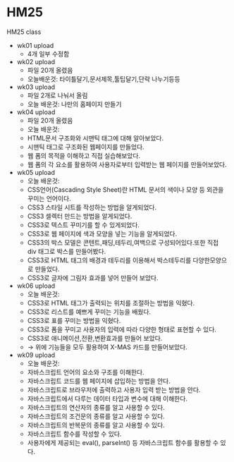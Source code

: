 # HM25
HM25 class

* wk01 upload
  * 4개 일부 수정함
* wk02 upload
  * 파일 20개 올렸음
  * 오늘배운것: 타이틀달기,문서제목,툴팁달기,단락 나누기등등
* wk03 upload
  * 파일 2개로 나눠서 올림
  * 오늘 배운것: 나만의 홈페이지 만들기
* wk04 upload
  * 파일 20개 올렸음
  * 오늘 배운것:
   * HTML문서 구조화와 시맨틱 태그에 대해 알아보았다.
   * 시맨틱 태그로 구조화된 웹페이지를 만들었다.
   * 웹 폼의 목적을 이해하고 직접 실습해보았다.
   * 웹 폼의 각 요소를 활용하여 사용자로부터 입력받는 웹 페이지를 만들어보았다.
* wk05 upload
  * 오늘 배운것:
   * CSS언어(Cascading Style Sheet)란 HTML 문서의 색이나 모양 등 외관을 꾸미는 언어이다.
   * CSS3 스타일 시트를 작성하는 방법을 알게되었다.
   * CSS3 셀렉터 만드는 방법을 알게되었다.
   * CSS3로 텍스트 꾸미기를 할 수 있게되었다.
   * CSS3로 웹 페이지에 색과 모양을 넣는 기능을 알게되었다.
   * CSS3의 박스 모델은 콘텐트,패딩,테두리,여백으로 구성되어있다.또한 직접 div 태그로 박스를 만들어봤다.
   * CSS3로 HTML 태그의 배경과 테두리를 이용해서 박스테두리를 다양한모양으로 만들었다.
   * CSS3로 글자에 그림자 효과를 넣어 만들어 보았다.
* wk06 upload
  * 오늘 배운것:
   * CSS3로 HTML 태그가 출력되는 위치를 조절하는 방법을 익혔다.
   * CSS3로 리스트를 예쁘게 꾸미는 기능을 배웠다.
   * CSS3로 표를 꾸미는 방법을 익혔다.
   * CSS3로 폼을 꾸미고 사용자의 입력에 따라 다양한 형태로 표현할 수 있다.
   * CSS3로 애니메이션,전환,변환효과를 만들어 보았다.
   * → 위에 기능들을 모두 활용하여 X-MAS 카드를 만들어보았다.
* wk09 upload
  * 오늘 배운것:
   * 자바스크립트 언어의 요소와 구조를 이해한다.
   * 자바스크립트 코드를 웹 페이지에 삽입하는 방법을 안다.
   * 자바스크립트로 브라우저에 출력하고 사용자 입력 받는 방법을 안다.
   * 자바스크립트에서 다루는 데이터 타입과 변수에 대해 이해한다.
   * 자바스크립트의 연산자의 종류를 알고 사용할 수 있다.
   * 자바스크립트의 조건문의 종류를 알고 사용할 수 있다.
   * 자바스크립트의 반복문의 종류를 알고 사용할 수 있다.
   * 자바스크립트 함수를 작성할 수 있다.
   * 사용자에게 제공되는 eval(), parseInt() 등 자바스크립트 함수를 활용할 수 있다.
